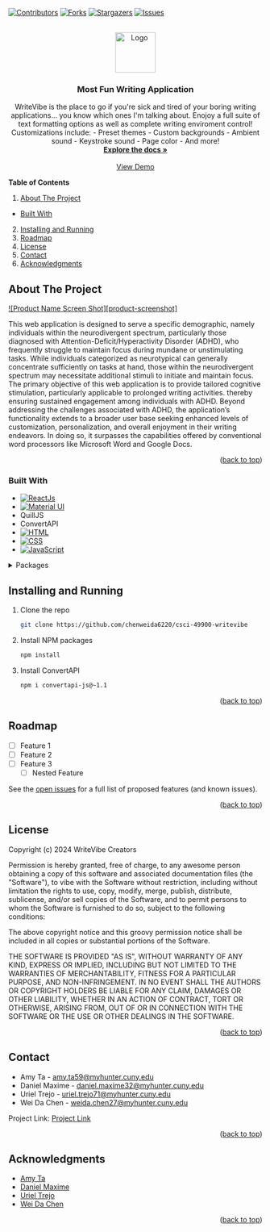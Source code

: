 <!-- Improved compatibility of back to top link: See: https://github.com/othneildrew/Best-README-Template/pull/73 -->
<!-- 
*** Markdown "reference style" links for readability: https://www.markdownguide.org/basic-syntax/#reference-style-links
*** Open-source, real-time, in-browser Markdown editor: https://stackedit.io/
 -->

<a name="readme-top"></a>

<!-- Project Shields -->
[![Contributors][contributors-shield]][contributors-url]
[![Forks][forks-shield]][forks-url]
[![Stargazers][stars-shield]][stars-url]
[![Issues][issues-shield]][issues-url]


<!-- PROJECT LOGO -->
<br />
<div align="center">
  <a href="https://github.com/chenweida6220/csci-49900-writevibe">
    <img src="public/favicon.ico" alt="Logo" width="80" height="80">
  </a>

<h3 align="center">Most Fun Writing Application</h3>
  <p align="center">
    WriteVibe is the place to go if you're sick and tired of your boring writing applications... you know which ones I'm talking about. Enojoy a full suite of text formatting options as well as complete writing enviroment control! Customizations include:
    - Preset themes
    - Custom backgrounds
    - Ambient sound
    - Keystroke sound
    - Page color
    - And more!  
    <br />
    <a href="https://github.com/chenweida6220/csci-49900-the-most-fun-writing-app"><strong>Explore the docs »</strong></a>
    <br />
    <br />
    <a href="https://github.com/chenweida6220/csci-49900-writevibe">View Demo</a>
  </p>
</div>



<!-- TABLE OF CONTENTS -->
**Table of Contents**
1. [About The Project](#about-the-project)
- [Built With](#built-with)
2. [Installing and Running](#installing-and-running)
3. [Roadmap](#roadmap)
4. [License](#license)
5. [Contact](#contact)
6. [Acknowledgments](#acknowledgments)



<!-- ABOUT THE PROJECT -->
## About The Project

[![Product Name Screen Shot][product-screenshot]](https://example.com)

This web application is designed to serve a specific demographic, namely individuals within the neurodivergent spectrum, particularly those diagnosed with Attention-Deficit/Hyperactivity Disorder (ADHD), who frequently struggle to maintain focus during mundane or unstimulating tasks. While individuals categorized as neurotypical can generally concentrate sufficiently on tasks at hand, those within the neurodivergent spectrum may necessitate additional stimuli to initiate and maintain focus. The primary objective of this web application is to provide tailored cognitive stimulation, particularly applicable to prolonged writing activities. thereby ensuring sustained engagement among individuals with ADHD. Beyond addressing the challenges associated with ADHD, the application’s functionality extends to a broader user base seeking enhanced levels of customization, personalization, and overall enjoyment in their writing endeavors. In doing so, it surpasses the capabilities offered by conventional word processors like Microsoft Word and Google Docs.

<p align="right">(<a href="#readme-top">back to top</a>)</p>

### Built With
* [![ReactJs][React.dev]](https://react.dev/)
* [![Material UI][Material UI]](https://shields.io/badge/materialui-white?logo=mui&style=for-the-badge)
* QuillJS
* ConvertAPI
* [![HTML][HTML]](https://img.shields.io/badge/HTML-3c3434?logo=html5)
* [![CSS][CSS]](https://img.shields.io/badge/CSS-3c3434?logo=css3)
* [![JavaScript][JavaScript]](https://img.shields.io/badge/JavaScript-3c3434?logo=javascript)

<details>
<summary>Packages</summary>
<br>
* @mui/icons-material: ^5.15.14
* @mui/material: ^5.15.13
* @testing-library/jest-dom: ^5.17.0
* @testing-library/react: ^13.4.0
* @testing-library/user-event: ^13.5.0
* convertapi-js: ~1.1
* file-saver: ^2.0.5
* notistack: ^3.0.1
* path-browserify: ^1.0.1
* quill-to-pdf: ^1.0.7
* quill-to-word: ^1.3.0
* react: ^18.2.0
* react-confetti-explosion: ^2.1.2
* react-dom: ^18.2.0
* react-full-screen: ^1.1.1
* react-quill: ^2.0.012
</details>



<!-- GETTING STARTED -->
## Installing and Running

1. Clone the repo
   ```sh
   git clone https://github.com/chenweida6220/csci-49900-writevibe
   ```
2. Install NPM packages
   ```sh
   npm install
   ```
3. Install ConvertAPI
    ```sh
   npm i convertapi-js@~1.1
   ```

<p align="right">(<a href="#readme-top">back to top</a>)</p>


<!-- ROADMAP -->
## Roadmap

- [ ] Feature 1
- [ ] Feature 2
- [ ] Feature 3
    - [ ] Nested Feature

See the [open issues](https://github.com/chenweida6220/csci-49900-writevibe/issues) for a full list of proposed features (and known issues).

<p align="right">(<a href="#readme-top">back to top</a>)</p>



<!-- LICENSE -->
## License

Copyright (c) 2024 WriteVibe Creators

Permission is hereby granted, free of charge, to any awesome person obtaining a copy
of this software and associated documentation files (the "Software"), to vibe with
the Software without restriction, including without limitation the rights to use,
copy, modify, merge, publish, distribute, sublicense, and/or sell copies of the Software,
and to permit persons to whom the Software is furnished to do so, subject to the following conditions:

The above copyright notice and this groovy permission notice shall be included in all
copies or substantial portions of the Software.

THE SOFTWARE IS PROVIDED "AS IS", WITHOUT WARRANTY OF ANY KIND, EXPRESS OR IMPLIED,
INCLUDING BUT NOT LIMITED TO THE WARRANTIES OF MERCHANTABILITY, FITNESS FOR A PARTICULAR PURPOSE,
AND NON-INFRINGEMENT. IN NO EVENT SHALL THE AUTHORS OR COPYRIGHT HOLDERS BE LIABLE FOR ANY CLAIM,
DAMAGES OR OTHER LIABILITY, WHETHER IN AN ACTION OF CONTRACT, TORT OR OTHERWISE, ARISING FROM,
OUT OF OR IN CONNECTION WITH THE SOFTWARE OR THE USE OR OTHER DEALINGS IN THE SOFTWARE.

<p align="right">(<a href="#readme-top">back to top</a>)</p>



<!-- CONTACT -->
## Contact

* Amy Ta - <amy.ta59@myhunter.cuny.edu>
* Daniel Maxime - <daniel.maxime32@myhunter.cuny.edu>
* Uriel Trejo - <uriel.trejo71@myhunter.cuny.edu>
* Wei Da Chen - <weida.chen27@myhunter.cuny.edu>

Project Link: [Project Link](https://github.com/chenweida6220/csci-49900-writevibe)

<p align="right">(<a href="#readme-top">back to top</a>)</p>



<!-- ACKNOWLEDGMENTS -->
## Acknowledgments

* [Amy Ta](https://github.com/redfumo)
* [Daniel Maxime](https://github.com/Danmaxime)
* [Uriel Trejo](https://github.com/Utrejo1125)
* [Wei Da Chen](https://github.com/chenweida6220)

<p align="right">(<a href="#readme-top">back to top</a>)</p>



<!-- MARKDOWN LINKS & IMAGES -->
<!-- https://www.markdownguide.org/basic-syntax/#reference-style-links -->
[contributors-shield]: https://img.shields.io/github/contributors/chenweida6220/csci-49900-the-most-fun-writing-app.svg?style=for-the-badge
[contributors-url]: https://github.com/chenweida6220/csci-49900-the-most-fun-writing-app/graphs/contributors
[forks-shield]: https://img.shields.io/github/forks/chenweida6220/csci-49900-the-most-fun-writing-app.svg?style=for-the-badge
[forks-url]: https://github.com/chenweida6220/csci-49900-the-most-fun-writing-app/network/members
[stars-shield]: https://img.shields.io/github/stars/chenweida6220/csci-49900-the-most-fun-writing-app.svg?style=for-the-badge
[stars-url]: https://github.com/chenweida6220/csci-49900-the-most-fun-writing-app/stargazers
[issues-shield]: https://img.shields.io/github/issues/chenweida6220/csci-49900-the-most-fun-writing-app.svg?style=for-the-badge
[issues-url]: https://github.com/chenweida6220/csci-49900-the-most-fun-writing-app/issues

[React.dev]: https://shields.io/badge/react-black?logo=react&style=for-the-badge
[Quill.js]: https://shields.io/badge/quilljs-grey?logo=javascript&style=for-the-badge
[Material UI]: https://shields.io/badge/materialui-white?logo=mui&style=for-the-badge
[HTML]: https://img.shields.io/badge/HTML-3c3434?logo=html5
[CSS]: https://img.shields.io/badge/CSS-3c3434?logo=css3
[JavaScript]: https://img.shields.io/badge/JavaScript-3c3434?logo=javascript

